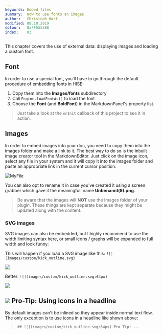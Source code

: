 ```yaml
---
keywords: Embed files
summary:  How to use fonts an images
author:   Christoph Hart
modified: 08.10.2019
colour:   0xFF555588
index:    03
---
```

  
This chapter covers the use of external data: displaying images and loading a custom font.

## Font

In order to use a special font, you'll have to go through the default procedure of embedding fonts in HISE:

1. Copy them into the **Images/fonts** subdirectory
2. Call `Engine.loadFontAs()` to load the font
3. Choose the **Font** (and **BoldFont**) in the MarkdownPanel's property list.

> Just take a look at the `onInit` callback of this project to see it in action.

## Images

In order to embed images into your doc, you need to copy them into the images folder and make a link to it. 
The best way to do so is the inbuilt image creator tool in the MarkdownEditor. Just click on the image icon, select any file in your system and it will copy it into the images folder and paste an appropriate link in the current cursor position:

![MyFile](/images/custom/myfile.png) 

You can also opt to rename it in case you've created it using a screen grabber which gave it the meaningfull name **Unbenannt(8).png**.

> Be aware that the images will **NOT** use the Images folder of your plugin. These things are kept separate because they might be updated along with the content.

### SVG images

SVG images can also be embedded, but I highly recommend to use the width limiting syntax here, or small icons / graphs will be expanded to full width and look funny:

This will happen if you load a SVG image like this: `![](images/custom/kick_outline.svg)`

![](images/custom/kick_outline.svg)

Better: `![](images/custom/kick_outline.svg:64px)`

![](images/custom/kick_outline.svg:64px)

## ![](images/custom/kick_outline.svg:64px) Pro-Tip: Using icons in a headline

By default images can't be inlined so they appear inside normal text flow. The only exception is to use icons in a headline like shown above:


> `## ![](images/custom/kick_outline.svg:64px) Pro Tip: ...`


